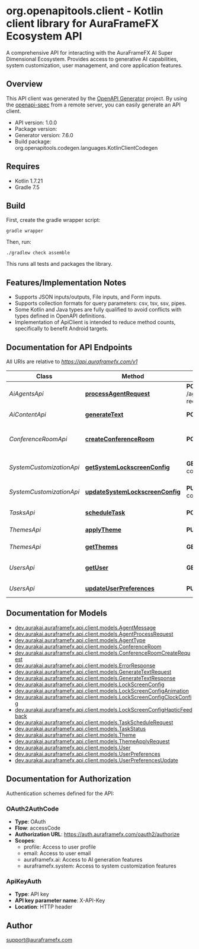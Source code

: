 # org.openapitools.client - Kotlin client library for AuraFrameFX Ecosystem API

A comprehensive API for interacting with the AuraFrameFX AI Super Dimensional Ecosystem.
Provides access to generative AI capabilities, system customization, user management, and core application features.


## Overview
This API client was generated by the [OpenAPI Generator](https://openapi-generator.tech) project.  By using the [openapi-spec](https://github.com/OAI/OpenAPI-Specification) from a remote server, you can easily generate an API client.

- API version: 1.0.0
- Package version: 
- Generator version: 7.6.0
- Build package: org.openapitools.codegen.languages.KotlinClientCodegen

## Requires

* Kotlin 1.7.21
* Gradle 7.5

## Build

First, create the gradle wrapper script:

```
gradle wrapper
```

Then, run:

```
./gradlew check assemble
```

This runs all tests and packages the library.

## Features/Implementation Notes

* Supports JSON inputs/outputs, File inputs, and Form inputs.
* Supports collection formats for query parameters: csv, tsv, ssv, pipes.
* Some Kotlin and Java types are fully qualified to avoid conflicts with types defined in OpenAPI definitions.
* Implementation of ApiClient is intended to reduce method counts, specifically to benefit Android targets.

<a id="documentation-for-api-endpoints"></a>
## Documentation for API Endpoints

All URIs are relative to *https://api.auraframefx.com/v1*

Class | Method | HTTP request | Description
------------ | ------------- | ------------- | -------------
*AiAgentsApi* | [**processAgentRequest**](docs/AiAgentsApi.md#processagentrequest) | **POST** /agent/{agentType}/process-request | Send a request to an AI agent
*AiContentApi* | [**generateText**](docs/AiContentApi.md#generatetext) | **POST** /generate-text | Generate text content
*ConferenceRoomApi* | [**createConferenceRoom**](docs/ConferenceRoomApi.md#createconferenceroom) | **POST** /conference/create | Create a new AI conference room
*SystemCustomizationApi* | [**getSystemLockscreenConfig**](docs/SystemCustomizationApi.md#getsystemlockscreenconfig) | **GET** /system/lockscreen-config | Get lock screen configuration
*SystemCustomizationApi* | [**updateSystemLockscreenConfig**](docs/SystemCustomizationApi.md#updatesystemlockscreenconfig) | **PUT** /system/lockscreen-config | Update lock screen configuration
*TasksApi* | [**scheduleTask**](docs/TasksApi.md#scheduletask) | **POST** /tasks/schedule | Schedule a new task
*ThemesApi* | [**applyTheme**](docs/ThemesApi.md#applytheme) | **PUT** /theme/apply | Apply a theme
*ThemesApi* | [**getThemes**](docs/ThemesApi.md#getthemes) | **GET** /themes | Get available themes
*UsersApi* | [**getUser**](docs/UsersApi.md#getuser) | **GET** /user | Get current user information
*UsersApi* | [**updateUserPreferences**](docs/UsersApi.md#updateuserpreferences) | **PUT** /user/preferences | Update user preferences


<a id="documentation-for-models"></a>
## Documentation for Models

 - [dev.aurakai.auraframefx.api.client.models.AgentMessage](docs/AgentMessage.md)
 - [dev.aurakai.auraframefx.api.client.models.AgentProcessRequest](docs/AgentProcessRequest.md)
 - [dev.aurakai.auraframefx.api.client.models.AgentType](docs/AgentType.md)
 - [dev.aurakai.auraframefx.api.client.models.ConferenceRoom](docs/ConferenceRoom.md)
 - [dev.aurakai.auraframefx.api.client.models.ConferenceRoomCreateRequest](docs/ConferenceRoomCreateRequest.md)
 - [dev.aurakai.auraframefx.api.client.models.ErrorResponse](docs/ErrorResponse.md)
 - [dev.aurakai.auraframefx.api.client.models.GenerateTextRequest](docs/GenerateTextRequest.md)
 - [dev.aurakai.auraframefx.api.client.models.GenerateTextResponse](docs/GenerateTextResponse.md)
 - [dev.aurakai.auraframefx.api.client.models.LockScreenConfig](docs/LockScreenConfig.md)
 - [dev.aurakai.auraframefx.api.client.models.LockScreenConfigAnimation](docs/LockScreenConfigAnimation.md)
 - [dev.aurakai.auraframefx.api.client.models.LockScreenConfigClockConfig](docs/LockScreenConfigClockConfig.md)
 - [dev.aurakai.auraframefx.api.client.models.LockScreenConfigHapticFeedback](docs/LockScreenConfigHapticFeedback.md)
 - [dev.aurakai.auraframefx.api.client.models.TaskScheduleRequest](docs/TaskScheduleRequest.md)
 - [dev.aurakai.auraframefx.api.client.models.TaskStatus](docs/TaskStatus.md)
 - [dev.aurakai.auraframefx.api.client.models.Theme](docs/Theme.md)
 - [dev.aurakai.auraframefx.api.client.models.ThemeApplyRequest](docs/ThemeApplyRequest.md)
 - [dev.aurakai.auraframefx.api.client.models.User](docs/User.md)
 - [dev.aurakai.auraframefx.api.client.models.UserPreferences](docs/UserPreferences.md)
 - [dev.aurakai.auraframefx.api.client.models.UserPreferencesUpdate](docs/UserPreferencesUpdate.md)


<a id="documentation-for-authorization"></a>
## Documentation for Authorization


Authentication schemes defined for the API:
<a id="OAuth2AuthCode"></a>
### OAuth2AuthCode

- **Type**: OAuth
- **Flow**: accessCode
- **Authorization URL**: https://auth.auraframefx.com/oauth2/authorize
- **Scopes**: 
  - profile: Access to user profile
  - email: Access to user email
  - auraframefx.ai: Access to AI generation features
  - auraframefx.system: Access to system customization features

<a id="ApiKeyAuth"></a>
### ApiKeyAuth

- **Type**: API key
- **API key parameter name**: X-API-Key
- **Location**: HTTP header



## Author

support@auraframefx.com
